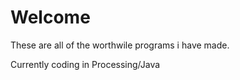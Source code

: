 # Welcome
These are all of the worthwile programs i have made.

Currently coding in Processing/Java
